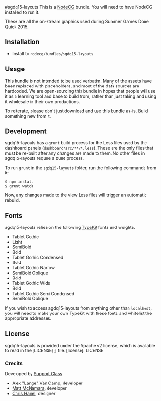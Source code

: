 #sgdq15-layouts
This is a [NodeCG](http://github.com/nodecg/nodecg) bundle. You will need to have NodeCG installed to run it.

These are all the on-stream graphics used during Summer Games Done Quick 2015.

## Installation
- Install to `nodecg/bundles/sgdq15-layouts`

## Usage
This bundle is not intended to be used verbatim. Many of the assets have been replaced with placeholders, and
most of the data sources are hardcoded. We are open-sourcing this bundle in hopes that people will use it as a
learning tool and base to build from, rather than just taking and using it wholesale in their own productions.

To reiterate, please don't just download and use this bundle as-is. Build something new from it.

## Development
sgdq15-layouts has a `grunt` build process for the Less files used by the dashboard panels (`dashboard/src/**/*.less`).
These are the only files that must be re-built after any changes are made to them.
No other files in sgdq15-layouts require a build process.

To run `grunt` in the `sgdq15-layouts` folder, run the following commands from it:

```
$ npm install
$ grunt watch
```

Now, any changes made to the view Less files will trigger an automatic rebuild.

## Fonts
sgdq15-layouts relies on the following [TypeKit](https://typekit.com/) fonts and weights:

 - Tablet Gothic
  - Light
  - SemiBold
  - Bold
 - Tablet Gothic Condensed
  - Bold
 - Tablet Gothic Narrow
  - SemiBold Oblique
  - Bold
 - Tablet Gothic Wide
  - Bold
 - Tablet Gothic Semi Condensed
  - SemiBold Oblique

If you wish to access agdq15-layouts from anything other than `localhost`, you will need to make your own TypeKit with these fonts and whitelist the appropriate addresses.

## License
sgdq15-layouts is provided under the Apache v2 license, which is available to read in the [LICENSE][] file.
[license]: LICENSE

### Credits
Developed by [Support Class](http://supportclass.net/)
 - [Alex "Lange" Van Camp](http://alexvan.camp), developer  
 - [Matt McNamara](http://mattmcn.com), developer  
 - [Chris Hanel](http://chrishanel.com), designer
